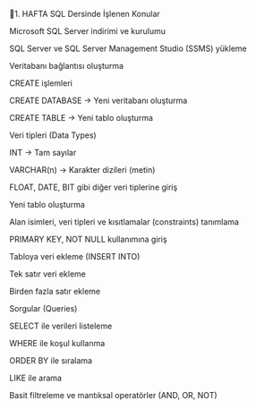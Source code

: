 📘1. HAFTA SQL Dersinde İşlenen Konular

Microsoft SQL Server indirimi ve kurulumu

SQL Server ve SQL Server Management Studio (SSMS) yükleme

Veritabanı bağlantısı oluşturma

CREATE işlemleri

CREATE DATABASE → Yeni veritabanı oluşturma

CREATE TABLE → Yeni tablo oluşturma

Veri tipleri (Data Types)

INT → Tam sayılar

VARCHAR(n) → Karakter dizileri (metin)

FLOAT, DATE, BIT gibi diğer veri tiplerine giriş

Yeni tablo oluşturma

Alan isimleri, veri tipleri ve kısıtlamalar (constraints) tanımlama

PRIMARY KEY, NOT NULL kullanımına giriş

Tabloya veri ekleme (INSERT INTO)

Tek satır veri ekleme

Birden fazla satır ekleme

Sorgular (Queries)

SELECT ile verileri listeleme

WHERE ile koşul kullanma

ORDER BY ile sıralama

LIKE ile arama

Basit filtreleme ve mantıksal operatörler (AND, OR, NOT)
